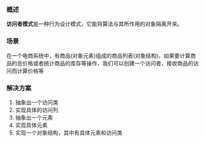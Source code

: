 ### 概述
**访问者模式**是一种行为设计模式，它能将算法与其所作用的对象隔离开来。

### 场景
在一个电商系统中，有商品(对象元素)组成的商品列表(对象结构)。如果要计算商品的总价格或者统计商品的库存等操作，我们可以创建一个访问者，接收商品的访问而计算价格等


### 解决方案
1. 抽象出一个访问类
2. 实现具体的访问列
3. 抽象出一个元素
4. 实现具体元素
5. 实现一个对象结构，其中有具体元素和访问类
